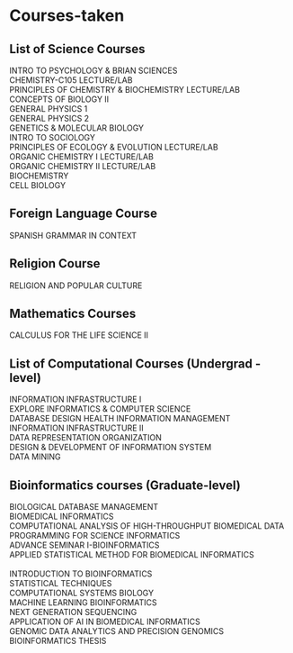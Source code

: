 # Courses-taken

## List of Science Courses

INTRO TO PSYCHOLOGY & BRIAN SCIENCES </br>
CHEMISTRY-C105  LECTURE/LAB </br>
PRINCIPLES OF CHEMISTRY & BIOCHEMISTRY LECTURE/LAB </br>
CONCEPTS OF BIOLOGY II </br>
GENERAL PHYSICS 1 </br>
GENERAL PHYSICS 2 </br>
GENETICS & MOLECULAR BIOLOGY </br>
INTRO TO SOCIOLOGY </br>
PRINCIPLES OF ECOLOGY & EVOLUTION LECTURE/LAB </br>
ORGANIC CHEMISTRY I LECTURE/LAB </br>
ORGANIC CHEMISTRY II LECTURE/LAB </br>
BIOCHEMISTRY </br>
CELL BIOLOGY </br>

## Foreign Language Course
SPANISH GRAMMAR IN CONTEXT

## Religion Course
RELIGION AND POPULAR CULTURE

## Mathematics Courses
CALCULUS FOR THE LIFE SCIENCE II

## List of Computational Courses (Undergrad - level)
INFORMATION INFRASTRUCTURE I	</br>
EXPLORE INFORMATICS & COMPUTER SCIENCE	</br>
DATABASE DESIGN HEALTH INFORMATION MANAGEMENT	</br>
INFORMATION INFRASTRUCTURE II</br>
DATA REPRESENTATION ORGANIZATION</br>
DESIGN & DEVELOPMENT OF INFORMATION SYSTEM </br>
DATA MINING </br>


## Bioinformatics courses (Graduate-level)
 BIOLOGICAL DATABASE MANAGEMENT	</br>
 BIOMEDICAL INFORMATICS </br>
 COMPUTATIONAL ANALYSIS OF HIGH-THROUGHPUT BIOMEDICAL DATA </br>
 PROGRAMMING FOR SCIENCE INFORMATICS </br>
 ADVANCE SEMINAR I-BIOINFORMATICS </br>
 APPLIED STATISTICAL METHOD FOR BIOMEDICAL INFORMATICS </br>	
 INTRODUCTION TO BIOINFORMATICS	</br>
 STATISTICAL TECHNIQUES </br>
 COMPUTATIONAL SYSTEMS BIOLOGY	</br>
 MACHINE LEARNING BIOINFORMATICS </br>
 NEXT GENERATION SEQUENCING </br>
 APPLICATION OF AI IN BIOMEDICAL INFORMATICS </br>
 GENOMIC DATA ANALYTICS AND PRECISION GENOMICS </br>
 BIOINFORMATICS THESIS </br>
 
